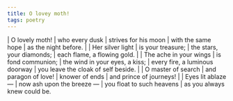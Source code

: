 ```yaml
---
title: O lovey moth!
tags: poetry
---
```


| O lovely moth!
| who every dusk
| strives for his moon
| with the same hope
| as the night before.
|
| Her silver light
| is your treasure;
| the stars, your diamonds;
| each flame, a flowing gold.
|
| The ache in your wings
| is fond communion;
| the wind in your eyes, a kiss;
| every fire, a luminous doorway
| you leave the cloak of self beside.
|
| O master of search
| and paragon of love!
| knower of ends
| and prince of journeys!
|
| Eyes lit ablaze —
| now ash upon the breeze —
| you float to such heavens
| as you always knew could be.

